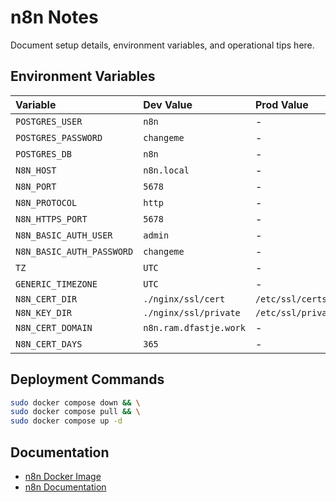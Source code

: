 # n8n Notes

Document setup details, environment variables, and operational tips here.

## Environment Variables

| Variable                   | Dev Value                | Prod Value                 |
| :------------------------- | :----------------------- | :------------------------- |
| `POSTGRES_USER`            | `n8n`                    | -                          |
| `POSTGRES_PASSWORD`        | `changeme`               | -                          |
| `POSTGRES_DB`              | `n8n`                    | -                          |
| `N8N_HOST`                 | `n8n.local`              | -                          |
| `N8N_PORT`                 | `5678`                   | -                          |
| `N8N_PROTOCOL`             | `http`                   | -                          |
| `N8N_HTTPS_PORT`           | `5678`                   | -                          |
| `N8N_BASIC_AUTH_USER`      | `admin`                  | -                          |
| `N8N_BASIC_AUTH_PASSWORD`  | `changeme`               | -                          |
| `TZ`                       | `UTC`                    | -                          |
| `GENERIC_TIMEZONE`         | `UTC`                    | -                          |
| `N8N_CERT_DIR`             | `./nginx/ssl/cert`       | `/etc/ssl/certs`           |
| `N8N_KEY_DIR`              | `./nginx/ssl/private`    | `/etc/ssl/private`         |
| `N8N_CERT_DOMAIN`          | `n8n.ram.dfastje.work`   | -                          |
| `N8N_CERT_DAYS`            | `365`                    | -                          |

## Deployment Commands

```bash
sudo docker compose down && \
sudo docker compose pull && \
sudo docker compose up -d
```

## Documentation

- [n8n Docker Image](https://hub.docker.com/r/n8nio/n8n)
- [n8n Documentation](https://docs.n8n.io/)
